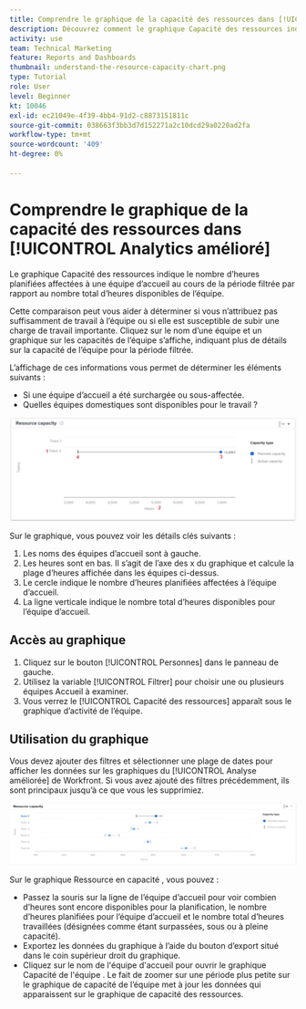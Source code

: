 ```yaml
---
title: Comprendre le graphique de la capacité des ressources dans [!UICONTROL Analytics amélioré]
description: Découvrez comment le graphique Capacité des ressources indique le nombre d’heures planifiées affectées à une équipe d’accueil au cours de la période filtrée par rapport au nombre total d’heures disponibles de l’équipe.
activity: use
team: Technical Marketing
feature: Reports and Dashboards
thumbnail: understand-the-resource-capacity-chart.png
type: Tutorial
role: User
level: Beginner
kt: 10046
exl-id: ec21049e-4f39-4bb4-91d2-c8873151811c
source-git-commit: 038663f3bb3d7d152271a2c10dcd29a0220ad2fa
workflow-type: tm+mt
source-wordcount: '409'
ht-degree: 0%

---
```


# Comprendre le graphique de la capacité des ressources dans [!UICONTROL Analytics amélioré]

Le graphique Capacité des ressources indique le nombre d’heures planifiées affectées à une équipe d’accueil au cours de la période filtrée par rapport au nombre total d’heures disponibles de l’équipe.

Cette comparaison peut vous aider à déterminer si vous n’attribuez pas suffisamment de travail à l’équipe ou si elle est susceptible de subir une charge de travail importante. Cliquez sur le nom d’une équipe et un graphique sur les capacités de l’équipe s’affiche, indiquant plus de détails sur la capacité de l’équipe pour la période filtrée.

L’affichage de ces informations vous permet de déterminer les éléments suivants :

* Si une équipe d’accueil a été surchargée ou sous-affectée.
* Quelles équipes domestiques sont disponibles pour le travail ?

![Une image présentant un graphique de la capacité des ressources avec des nombres sur les zones décrites dans les puces ci-dessous](assets/section-3-2.png)

Sur le graphique, vous pouvez voir les détails clés suivants :

1. Les noms des équipes d’accueil sont à gauche.
1. Les heures sont en bas. Il s’agit de l’axe des x du graphique et calcule la plage d’heures affichée dans les équipes ci-dessus.
1. Le cercle indique le nombre d’heures planifiées affectées à l’équipe d’accueil.
1. La ligne verticale indique le nombre total d’heures disponibles pour l’équipe d’accueil.

## Accès au graphique

1. Cliquez sur le bouton [!UICONTROL Personnes] dans le panneau de gauche.
1. Utilisez la variable [!UICONTROL Filtrer] pour choisir une ou plusieurs équipes Accueil à examiner.
1. Vous verrez le [!UICONTROL Capacité des ressources] apparaît sous le graphique d’activité de l’équipe.

## Utilisation du graphique

Vous devez ajouter des filtres et sélectionner une plage de dates pour afficher les données sur les graphiques du [!UICONTROL Analyse améliorée] de Workfront. Si vous avez ajouté des filtres précédemment, ils sont principaux jusqu’à ce que vous les supprimiez.

![Image présentant un graphique de capacité de ressource](assets/section-3-3.png)

Sur le graphique Ressource en capacité , vous pouvez :

* Passez la souris sur la ligne de l’équipe d’accueil pour voir combien d’heures sont encore disponibles pour la planification, le nombre d’heures planifiées pour l’équipe d’accueil et le nombre total d’heures travaillées (désignées comme étant surpassées, sous ou à pleine capacité).
* Exportez les données du graphique à l’aide du bouton d’export situé dans le coin supérieur droit du graphique.
* Cliquez sur le nom de l&#39;équipe d&#39;accueil pour ouvrir le graphique Capacité de l&#39;équipe . Le fait de zoomer sur une période plus petite sur le graphique de capacité de l’équipe met à jour les données qui apparaissent sur le graphique de capacité des ressources.

